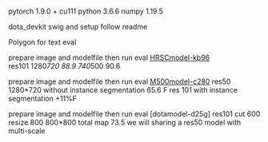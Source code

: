 # 
pytorch 1.9.0 + cu111
python 3.6.6
numpy 1.19.5

dota_devkit
swig and setup follow readme

Polygon for text eval

prepare image and modelfile then run eval
[HRSCmodel-kb96](链接：https://pan.baidu.com/s/1SPT3_hZfKPb1nBniUJzoIQ  
)  
res101
1280*720 88.9
740*500 90.6

prepare image and modelfile then run eval
[M500model-c280](链接：https://pan.baidu.com/s/1cPjHDCA80xD91Ya9CBcCSg  
)
res50
1280*720 without instance segmentation 65.6 F
res 101 with instance segmentation +11%F

prepare image and modelfile then run eval
[dotamodel-d25g]
res101
cut 600 resize 800
800*800 total map 73.5
we will sharing a res50 model with multi-scale
